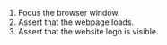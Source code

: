 1. Focus the browser window.
2. Assert that the webpage loads.
3. Assert that the website logo is visible.